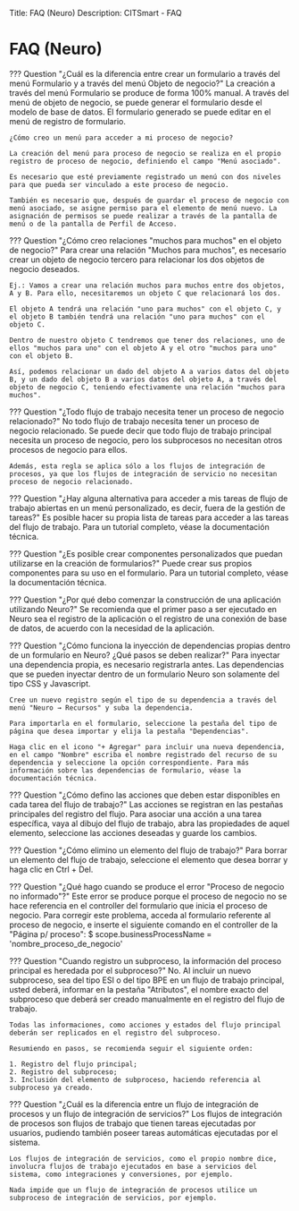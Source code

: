 Title: FAQ (Neuro)
Description: CITSmart - FAQ

# FAQ (Neuro)

??? Question "¿Cuál es la diferencia entre crear un formulario a través del menú Formulario y a través del menú Objeto de negocio?"
    La creación a través del menú Formulario se produce de forma 100% manual. A través del menú de objeto de negocio, se puede generar el formulario desde el modelo de base de datos. El formulario generado se puede editar en el menú de registro de formulario.

	¿Cómo creo un menú para acceder a mi proceso de negocio?

	La creación del menú para proceso de negocio se realiza en el propio registro de proceso de negocio, definiendo el campo "Menú asociado".

	Es necesario que esté previamente registrado un menú con dos niveles para que pueda ser vinculado a este proceso de negocio.

	También es necesario que, después de guardar el proceso de negocio con menú asociado, se asigne permiso para el elemento de menú nuevo. La asignación de permisos se puede realizar a través de la pantalla de menú o de la pantalla de Perfil de Acceso.

??? Question "¿Cómo creo relaciones "muchos para muchos" en el objeto de negocio?"
	Para crear una relación "Muchos para muchos", es necesario crear un objeto de negocio tercero para relacionar los dos objetos de negocio deseados.

	Ej.: Vamos a crear una relación muchos para muchos entre dos objetos, A y B. Para ello, necesitaremos un objeto C que relacionará los dos.

	El objeto A tendrá una relación "uno para muchos" con el objeto C, y el objeto B también tendrá una relación "uno para muchos" con el objeto C.

	Dentro de nuestro objeto C tendremos que tener dos relaciones, uno de ellos "muchos para uno" con el objeto A y el otro "muchos para uno" con el objeto B.

	Así, podemos relacionar un dado del objeto A a varios datos del objeto B, y un dado del objeto B a varios datos del objeto A, a través del objeto de negocio C, teniendo efectivamente una relación "muchos para muchos".

??? Question "¿Todo flujo de trabajo necesita tener un proceso de negocio relacionado?"
	No todo flujo de trabajo necesita tener un proceso de negocio relacionado. Se puede decir que todo flujo de trabajo principal necesita un proceso de negocio, pero los subprocesos no necesitan otros procesos de negocio para ellos.   
	
	Además, esta regla se aplica sólo a los flujos de integración de procesos, ya que los flujos de integración de servicio no necesitan proceso de negocio relacionado.

??? Question "¿Hay alguna alternativa para acceder a mis tareas de flujo de trabajo abiertas en un menú personalizado, es decir, fuera de la gestión de tareas?"
	Es posible hacer su propia lista de tareas para acceder a las tareas del flujo de trabajo. Para un tutorial completo, véase la documentación técnica.  

??? Question "¿Es posible crear componentes personalizados que puedan utilizarse en la creación de formularios?"
	Puede crear sus propios componentes para su uso en el formulario. Para un tutorial completo, véase la documentación técnica.

??? Question "¿Por qué debo comenzar la construcción de una aplicación utilizando Neuro?"
	Se recomienda que el primer paso a ser ejecutado en Neuro sea el registro de la aplicación o el registro de una conexión de base de datos, de acuerdo con la necesidad de la aplicación.  

??? Question "¿Cómo funciona la inyección de dependencias propias dentro de un formulario en Neuro? ¿Qué pasos se deben realizar?"
	Para inyectar una dependencia propia, es necesario registrarla antes. Las dependencias que se pueden inyectar dentro de un formulario Neuro son solamente del tipo CSS y Javascript.

	Cree un nuevo registro según el tipo de su dependencia a través del menú "Neuro → Recursos" y suba la dependencia.

	Para importarla en el formulario, seleccione la pestaña del tipo de página que desea importar y elija la pestaña "Dependencias". 

	Haga clic en el icono "+ Agregar" para incluir una nueva dependencia, en el campo "Nombre" escriba el nombre registrado del recurso de su dependencia y seleccione la opción correspondiente. Para más información sobre las dependencias de formulario, véase la documentación técnica.

??? Question "¿Cómo defino las acciones que deben estar disponibles en cada tarea del flujo de trabajo?"
	Las acciones se registran en las pestañas principales del registro del flujo. Para asociar una acción a una tarea específica, vaya al dibujo del flujo de trabajo, abra las propiedades de aquel elemento, seleccione las acciones deseadas y guarde los cambios.

??? Question "¿Cómo elimino un elemento del flujo de trabajo?"
	Para borrar un elemento del flujo de trabajo, seleccione el elemento que desea borrar y haga clic en Ctrl + Del.

??? Question "¿Qué hago cuando se produce el error "Proceso de negocio no informado"?"
	Este error se produce porque el proceso de negocio no se hace referencia en el controller del formulario que inicia el proceso de negocio. Para corregir este problema, acceda al formulario referente al proceso de negocio, e inserte el siguiente comando en el controller de la "Página p/ proceso": $ scope.businessProcessName = 'nombre_proceso_de_negocio'

??? Question "Cuando registro un subproceso, la información del proceso principal es heredada por el subproceso?"
	No. Al incluir un nuevo subproceso, sea del tipo ESI o del tipo BPE en un flujo de trabajo principal, usted deberá, informar en la pestaña "Atributos", el nombre exacto del subproceso que deberá ser creado manualmente en el registro del flujo de trabajo.

	Todas las informaciones, como acciones y estados del flujo principal deberán ser replicados en el registro del subproceso.

	Resumiendo en pasos, se recomienda seguir el siguiente orden:

	1. Registro del flujo principal;
	2. Registro del subproceso;
	3. Inclusión del elemento de subproceso, haciendo referencia al subproceso ya creado.

??? Question "¿Cuál es la diferencia entre un flujo de integración de procesos y un flujo de integración de servicios?"
	Los flujos de integración de procesos son flujos de trabajo que tienen tareas ejecutadas por usuarios, pudiendo también poseer tareas automáticas ejecutadas por el sistema.

	Los flujos de integración de servicios, como el propio nombre dice, involucra flujos de trabajo ejecutados en base a servicios del sistema, como integraciones y conversiones, por ejemplo.

	Nada impide que un flujo de integración de procesos utilice un subproceso de integración de servicios, por ejemplo.
	
